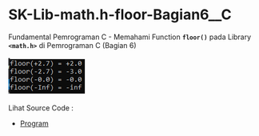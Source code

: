 # SK-Lib-math.h-floor-Bagian6__C
Fundamental Pemrograman C - Memahami Function <code><b>floor()</b></code> pada Library <code><b>&lt;math.h></b></code> di Pemrograman C (Bagian 6)<br><br>
<img src="https://github.com/RizkyKhapidsyah/SK-Lib-math.h-floor-Bagian6__C/blob/master/SK-Lib-math.h-floor-Bagian6__C/result/001.PNG"><br><br>
Lihat Source Code : <br>
- <a href="https://github.com/RizkyKhapidsyah/SK-Lib-math.h-floor-Bagian6__C/blob/master/SK-Lib-math.h-floor-Bagian6__C/Source.c">Program</a>
